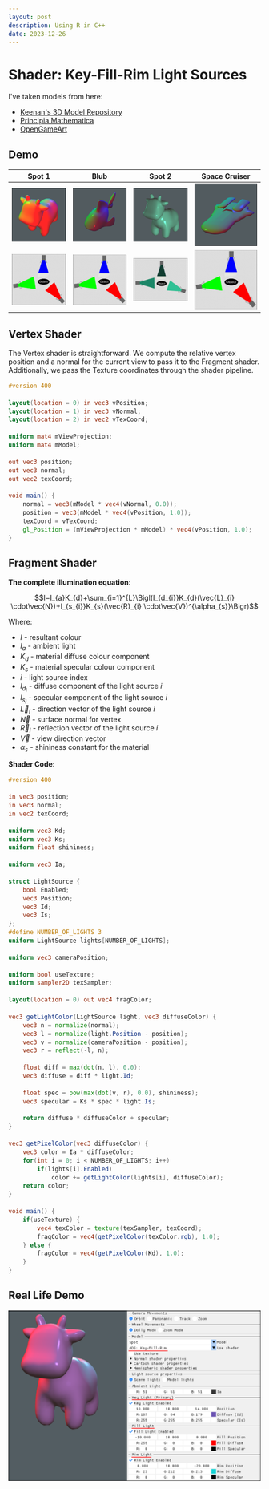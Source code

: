 ```yaml
---
layout: post
description: Using R in C++
date: 2023-12-26
---
```

# Shader: Key-Fill-Rim Light Sources

I've taken models from here:

- [Keenan's 3D Model Repository](https://www.cs.cmu.edu/~kmcrane/Projects/ModelRepository/)
- [Principia Mathematica](https://www.prinmath.com/csci5229/OBJ/index.html)
- [OpenGameArt](http://opengameart.org/)

## Demo

| Spot 1                      | Blub                        | Spot 2            | Space Cruiser               |
|-----------------------------|-----------------------------|-------------------|-----------------------------|
| ![Spot](/assets/blog/2023/spotRFL.png)    | ![cruiser](/assets/blog/2023/blubRFL.png) | ![shroom](/assets/blog/2023/spotRFL2.png)   | ![oozey](/assets/blog/2023/cruiserRFL.png) |
| ![3L-even](/assets/blog/2023/3L-even.png) | ![3L-even](/assets/blog/2023/3L-even.png) | ![3L-green](/assets/blog/2023/3L-green.png) | ![3L-even](/assets/blog/2023/3L-even.png)  |

## Vertex Shader

The Vertex shader is straightforward. We compute the relative vertex position and a normal for the current view to pass it to the Fragment shader. Additionally, we pass the Texture coordinates through the shader pipeline.

```glsl
#version 400

layout(location = 0) in vec3 vPosition;
layout(location = 1) in vec3 vNormal;
layout(location = 2) in vec2 vTexCoord;

uniform mat4 mViewProjection;
uniform mat4 mModel;

out vec3 position;
out vec3 normal;
out vec2 texCoord;

void main() {
    normal = vec3(mModel * vec4(vNormal, 0.0));
    position = vec3(mModel * vec4(vPosition, 1.0));
    texCoord = vTexCoord;
    gl_Position = (mViewProjection * mModel) * vec4(vPosition, 1.0);
}
```

## Fragment Shader

**The complete illumination equation:**

$$I=I_{a}K_{d}+\sum_{i=1}^{L}\Bigl(I_{d_{i}}K_{d}(\vec{L}_{i} \cdot\vec{N})+I_{s_{i}}K_{s}(\vec{R}_{i} \cdot\vec{V})^{\alpha_{s}}\Bigr)$$

Where:

- $I$ - resultant colour
- $I_{a}$ - ambient light
- $K_{d}$ - material diffuse colour component
- $K_{s}$ - material specular colour component
- $i$ - light source index
- $I_{d_{i}}$ - diffuse component of the light source $i$
- $I_{s_{i}}$ - specular component of the light source $i$
- $\vec{L}_{i}$ - direction vector of the light source $i$
- $\vec{N}$ - surface normal for vertex
- $\vec{R}_{i}$ - reflection vector of the light source $i$
- $\vec{V}$ - view direction vector
- $\alpha_{s}$ - shininess constant for the material

**Shader Code:**

```glsl
#version 400

in vec3 position;
in vec3 normal;
in vec2 texCoord;

uniform vec3 Kd;
uniform vec3 Ks;
uniform float shininess;

uniform vec3 Ia;

struct LightSource {
    bool Enabled;
    vec3 Position;
    vec3 Id;
    vec3 Is;
};
#define NUMBER_OF_LIGHTS 3
uniform LightSource lights[NUMBER_OF_LIGHTS];

uniform vec3 cameraPosition;

uniform bool useTexture;
uniform sampler2D texSampler;

layout(location = 0) out vec4 fragColor;

vec3 getLightColor(LightSource light, vec3 diffuseColor) {
    vec3 n = normalize(normal);
    vec3 l = normalize(light.Position - position);
    vec3 v = normalize(cameraPosition - position);
    vec3 r = reflect(-l, n);

    float diff = max(dot(n, l), 0.0);
    vec3 diffuse = diff * light.Id;

    float spec = pow(max(dot(v, r), 0.0), shininess);
    vec3 specular = Ks * spec * light.Is;

    return diffuse * diffuseColor + specular;
}

vec3 getPixelColor(vec3 diffuseColor) {
    vec3 color = Ia * diffuseColor;
    for(int i = 0; i < NUMBER_OF_LIGHTS; i++)
        if(lights[i].Enabled)
            color += getLightColor(lights[i], diffuseColor);
    return color;
}

void main() {
    if(useTexture) {
        vec4 texColor = texture(texSampler, texCoord);
        fragColor = vec4(getPixelColor(texColor.rgb), 1.0);
    } else {
        fragColor = vec4(getPixelColor(Kd), 1.0);
    }
}
```

## Real Life Demo

![Hemispheric Demo](/assets/blog/2023/key_fill_rim_demo.png)
